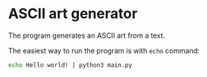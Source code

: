 # ASCII art generator

The program generates an ASCII art from a text.

The easiest way to run the program is with `echo` command:

```bash
echo Hello world! | python3 main.py
```
